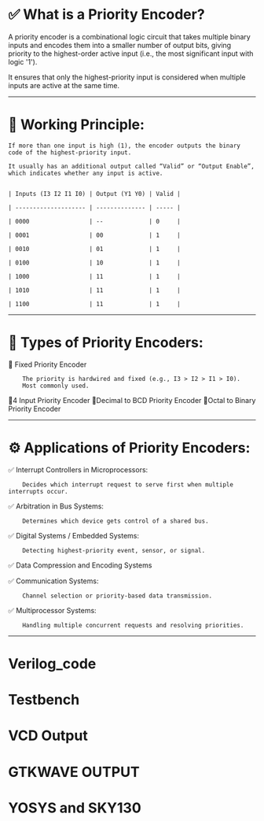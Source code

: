 # ✅ What is a Priority Encoder?

A priority encoder is a combinational logic circuit that takes multiple binary inputs and encodes them into a smaller number of output bits, giving priority to the highest-order active input (i.e., the most significant input with logic '1').

It ensures that only the highest-priority input is considered when multiple inputs are active at the same time.

---

# 🧠 Working Principle:

    If more than one input is high (1), the encoder outputs the binary code of the highest-priority input.

    It usually has an additional output called “Valid” or “Output Enable”, which indicates whether any input is active.


    | Inputs (I3 I2 I1 I0) | Output (Y1 Y0) | Valid |

    | -------------------- | -------------- | ----- |
    
    | 0000                 | --             | 0     |

    | 0001                 | 00             | 1     |

    | 0010                 | 01             | 1     |

    | 0100                 | 10             | 1     |

    | 1000                 | 11             | 1     |

    | 1010                 | 11             | 1     |

    | 1100                 | 11             | 1     |


---


# 🧩 Types of Priority Encoders:

  🔸 Fixed Priority Encoder

        The priority is hardwired and fixed (e.g., I3 > I2 > I1 > I0).
        Most commonly used.
        
  🔸4 Input Priority Encoder
  🔸Decimal to BCD Priority Encoder
  🔸Octal to Binary Priority Encoder


---


# ⚙️ Applications of Priority Encoders:

  ✅ Interrupt Controllers in Microprocessors:

        Decides which interrupt request to serve first when multiple interrupts occur.

  ✅ Arbitration in Bus Systems:

        Determines which device gets control of a shared bus.

  ✅ Digital Systems / Embedded Systems:

        Detecting highest-priority event, sensor, or signal.

  ✅ Data Compression and Encoding Systems

  
  ✅ Communication Systems:

        Channel selection or priority-based data transmission.

  ✅ Multiprocessor Systems:

        Handling multiple concurrent requests and resolving priorities.



---

# Verilog_code






# Testbench









# VCD Output



# GTKWAVE OUTPUT





# YOSYS and SKY130 


